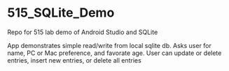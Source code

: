# 515_SQLite_Demo
Repo for 515 lab demo of Android Studio and SQLite

App demonstrates simple read/write from local sqlite db. Asks user for name, PC or Mac preference, and favorate age. User can update or delete entries, insert new entries, or delete all entries


